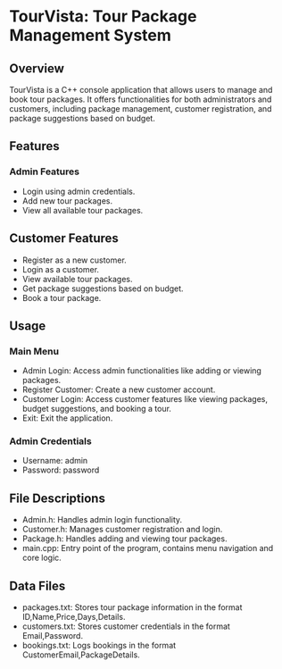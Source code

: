 # TourVista: Tour Package Management System

## Overview
TourVista is a C++ console application that allows users to manage and book tour packages. It offers functionalities for both administrators and customers, including package management, customer registration, and package suggestions based on budget.

## Features
### Admin Features
- Login using admin credentials.
- Add new tour packages.
- View all available tour packages.
## Customer Features
- Register as a new customer.
- Login as a customer.
- View available tour packages.
- Get package suggestions based on budget.
- Book a tour package.

## Usage
### Main Menu
- Admin Login: Access admin functionalities like adding or viewing packages.
- Register Customer: Create a new customer account.
- Customer Login: Access customer features like viewing packages, budget suggestions, and booking a tour.
- Exit: Exit the application.
### Admin Credentials
- Username: admin
- Password: password

## File Descriptions
- Admin.h: Handles admin login functionality.
- Customer.h: Manages customer registration and login.
- Package.h: Handles adding and viewing tour packages.
- main.cpp: Entry point of the program, contains menu navigation and core logic.

## Data Files
- packages.txt: Stores tour package information in the format ID,Name,Price,Days,Details.
- customers.txt: Stores customer credentials in the format Email,Password.
- bookings.txt: Logs bookings in the format CustomerEmail,PackageDetails.

